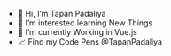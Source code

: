- 👋 Hi, I’m Tapan Padaliya
- 👀 I’m interested learning New Things
- 🌱 I’m currently Working in Vue.js
- 📈 Find my Code Pens @TapanPadaliya
